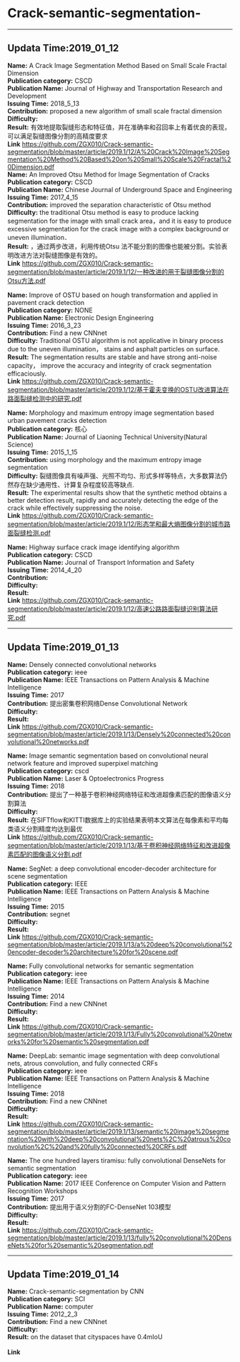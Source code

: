 # Crack-semantic-segmentation-
---

##  Updata Time:2019_01_12
**Name:** A Crack Image Segmentation Method Based on Small Scale Fractal Dimension <br>
**Publication category:** CSCD <br>
**Publication Name:** Journal of Highway and Transportation Research and Development <br>
**Issuing Time:** 2018_5_13 <br>
**Contribution:** proposed a new algorithm of small scale fractal dimension <br>
**Difficulty:**  <br>
**Result:** 有效地提取裂缝形态和特征值，并在准确率和召回率上有着优良的表现，可以满足裂缝图像分割的高精度要求   <br>
**Link** https://github.com/ZGX010/Crack-semantic-segmentation/blob/master/article/2019.1/12/A%20Crack%20Image%20Segmentation%20Method%20Based%20on%20Small%20Scale%20Fractal%20Dimension.pdf  <br>
**Name:** An Improved Otsu Method for Image Segmentation of Cracks <br>
**Publication category:** CSCD <br>
**Publication Name:** Chinese Journal of Underground Space and Engineering <br>
**Issuing Time:** 2017_4_15 <br>
**Contribution:** improved the separation characteristic of Otsu method <br>
**Difficulty:**  the traditional Otsu method is easy to produce lacking segmentation for the image with small crack area，and it is easy to produce excessive segmentation for the crack image with a complex background or uneven illumination．<br>
**Result:** ，通过两步改进，利用传统Otsu 法不能分割的图像也能被分割。实验表明改进方法对裂缝图像是有效的。    <br>
**Link** https://github.com/ZGX010/Crack-semantic-segmentation/blob/master/article/2019.1/12/一种改进的用于裂缝图像分割的Otsu方法.pdf <br>

**Name:** Improve of OSTU based on hough transformation and applied in pavement crack detection <br>
**Publication category:** NONE <br>
**Publication Name:** Electronic Design Engineering <br>
**Issuing Time:** 2016_3_23 <br>
**Contribution:** Find a new CNNnet <br>
**Difficulty:** Traditional OSTU algorithm is not applicative in binary process due to the uneven illumination， stains and asphalt
particles on surface. <br>
**Result:** The segmentation results are stable and have strong anti-noise capacity， improve the accuracy and integrity of crack segmentation efficaciously.  <br>
**Link** https://github.com/ZGX010/Crack-semantic-segmentation/blob/master/article/2019.1/12/基于霍夫变换的OSTU改进算法在路面裂缝检测中的研究.pdf <br>

**Name:** Morphology and maximum entropy image segmentation based urban pavement cracks detection <br>
**Publication category:** 核心 <br>
**Publication Name:** Journal of Liaoning Technical University(Natural Science) <br>
**Issuing Time:** 2015_1_15 <br>
**Contribution:** using morphology and the maximum entropy image segmentation <br>
**Difficulty:** 裂缝图像具有噪声强、光照不均匀、形式多样等特点，大多数算法仍然存在缺少通用性、计算复杂程度较高等缺点. <br>
**Result:** The experimental results show that the synthetic method obtains a better detection result, rapidly and accurately detecting the edge of the crack while effectively suppressing the noise.    <br>
**Link** https://github.com/ZGX010/Crack-semantic-segmentation/blob/master/article/2019.1/12/形态学和最大熵图像分割的城市路面裂缝检测.pdf <br>

**Name:** Highway surface crack image identifying algorithm <br>
**Publication category:** CSCD <br>
**Publication Name:** Journal of Transport Information and Safety <br>
**Issuing Time:** 2014_4_20 <br>
**Contribution:**<br>
**Difficulty:**<br>
**Result:**<br>
**Link** https://github.com/ZGX010/Crack-semantic-segmentation/blob/master/article/2019.1/12/高速公路路面裂缝识别算法研究.pdf 
<br> 

---
##  Updata Time:2019_01_13
**Name:** Densely connected convolutional networks<br>
**Publication category:** ieee <br>
**Publication Name:** IEEE Transactions on Pattern Analysis & Machine Intelligence <br>
**Issuing Time:** 2017 <br>
**Contribution:** 提出密集卷积网络Dense Convolutional Network <br>
**Difficulty:**  <br>
**Result:** <br>
**Link** https://github.com/ZGX010/Crack-semantic-segmentation/blob/master/article/2019.1/13/Densely%20connected%20convolutional%20networks.pdf
  <br>
  
**Name:** Image semantic segmentation based on convolutional neural network feature and improved superpixel matching <br>
**Publication category:** cscd <br>
**Publication Name:** Laser & Optoelectronics Progress <br>
**Issuing Time:** 2018 <br>
**Contribution:** 提出了一种基于卷积神经网络特征和改进超像素匹配的图像语义分割算法 <br>
**Difficulty:**  <br>
**Result:** 在SIFTflow和KITTI数据库上的实验结果表明本文算法在每像素和平均每类语义分割精度均达到最优  <br>
 **Link** https://github.com/ZGX010/Crack-semantic-segmentation/blob/master/article/2019.1/13/基于卷积神经网络特征和改进超像素匹配的图像语义分割.pdf
 <br>
 
**Name:** SegNet: a deep convolutional encoder-decoder architecture for scene segmentation <br>
**Publication category:** IEEE <br>
**Publication Name:** IEEE Transactions on Pattern Analysis & Machine Intelligence <br>
**Issuing Time:** 2015 <br>
**Contribution:** segnet <br>
**Difficulty:**  <br>
**Result:**     <br>
 **Link** https://github.com/ZGX010/Crack-semantic-segmentation/blob/master/article/2019.1/13/a%20deep%20convolutional%20encoder-decoder%20architecture%20for%20scene.pdf
 <br>
 
**Name:** Fully convolutional networks for semantic segmentation <br>
**Publication category:** ieee <br>
**Publication Name:** IEEE Transactions on Pattern Analysis & Machine Intelligence <br>
**Issuing Time:** 2014 <br>
**Contribution:** Find a new CNNnet <br>
**Difficulty:**  <br>
**Result:**    <br>
  **Link** https://github.com/ZGX010/Crack-semantic-segmentation/blob/master/article/2019.1/13/Fully%20convolutional%20networks%20for%20semantic%20segmentation.pdf
<br>

**Name:** DeepLab: semantic image segmentation with deep convolutional nets, atrous convolution, and fully connected CRFs <br>
**Publication category:** ieee <br>
**Publication Name:**  IEEE Transactions on Pattern Analysis & Machine Intelligence <br>
**Issuing Time:** 2018 <br>
**Contribution:** Find a new CNNnet <br>
**Difficulty:**  <br>
**Result:**     <br>
**Link** https://github.com/ZGX010/Crack-semantic-segmentation/blob/master/article/2019.1/13/semantic%20image%20segmentation%20with%20deep%20convolutional%20nets%2C%20atrous%20convolution%2C%20and%20fully%20connected%20CRFs.pdf
  <br>
  
**Name:** The one hundred layers tiramisu: fully convolutional DenseNets for semantic segmentation <br>
**Publication category:** ieee <br>
**Publication Name:** 2017 IEEE Conference on Computer Vision and Pattern Recognition Workshops <br>
**Issuing Time:** 2017 <br>
**Contribution:** 提出用于语义分割的FC-DenseNet 103模型 <br>
**Difficulty:** <br>
**Result:**<br>
**Link** https://github.com/ZGX010/Crack-semantic-segmentation/blob/master/article/2019.1/13/fully%20convolutional%20DenseNets%20for%20semantic%20segmentation.pdf
  <br>

---
##  Updata Time:2019_01_14
**Name:** Crack-semantic-segmentation by CNN <br>
**Publication category:** SCI <br>
**Publication Name:** computer <br>
**Issuing Time:** 2012_2_3 <br>
**Contribution:** Find a new CNNnet <br>
**Difficulty:**  <br>
**Result:** on the dataset that cityspaces have 0.4mIoU    <br>
  <br>
**Link** 
